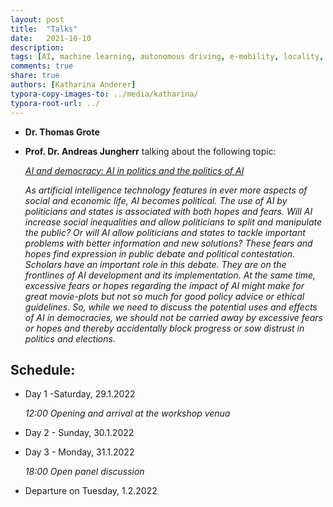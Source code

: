 ```yaml
---
layout: post
title:  "Talks"
date:   2021-10-10
description: 
tags: [AI, machine learning, autonomous driving, e-mobility, locality, mobility]
comments: true
share: true
authors: [Katharina Anderer]
typora-copy-images-to: ../media/katharina/
typora-root-url: ../
---
```






- **Dr. Thomas Grote** 

  

 

- **Prof. Dr. Andreas Jungherr** talking about the following topic:

  

  *<u>AI and democracy: AI in politics and the politics of AI</u>*

  *As artificial intelligence technology features in ever more aspects of social and economic life, AI becomes political. The use of AI by politicians and states is associated with both hopes and fears. Will AI increase social inequalities and allow politicians to split and manipulate the public? Or will AI allow politicians and states to tackle important problems with better information and new solutions? These fears and hopes find expression in public debate and political contestation. Scholars have an important role in this debate. They are on the frontlines of AI development and its implementation. At the same time, excessive fears or hopes regarding the impact of AI might make for great movie-plots but not so much for good policy advice or ethical guidelines. So, while we need to discuss the potential uses and effects of AI in democracies, we should not be carried away by excessive fears or hopes and thereby accidentally block progress or sow distrust in politics and elections*.

 

 



## **Schedule:** 

 

- Day 1 -Saturday, 29.1.2022 

  *12:00 Opening and arrival at the workshop venua* 

 

 

- Day 2 - Sunday, 30.1.2022 


 

 

- Day 3 - Monday, 31.1.2022 

  *18:00 Open panel discussion* 

 

 

- Departure on Tuesday, 1.2.2022 


 